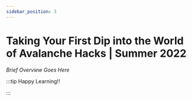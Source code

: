 ```yaml
---
sidebar_position: 3
---
```


# Taking Your First Dip into the World of Avalanche Hacks | Summer 2022

_Brief Overview Goes Here_

:::tip Happy Learning!!

<QuestButton text="Go To Quest" link="https://app.stackup.dev/quest_page/taking-your-first-dip-into-the-world-of-avalanche-hacks-%7C-summer-2022" />

:::
